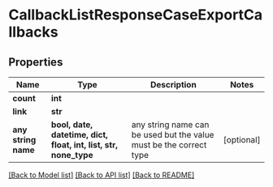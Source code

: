 # CallbackListResponseCaseExportCallbacks


## Properties
Name | Type | Description | Notes
------------ | ------------- | ------------- | -------------
**count** | **int** |  | 
**link** | **str** |  | 
**any string name** | **bool, date, datetime, dict, float, int, list, str, none_type** | any string name can be used but the value must be the correct type | [optional]

[[Back to Model list]](../README.md#documentation-for-models) [[Back to API list]](../README.md#documentation-for-api-endpoints) [[Back to README]](../README.md)


